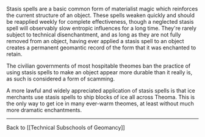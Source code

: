 Stasis spells are a basic common form of materialist magic which reinforces the current structure of an object.  These spells weaken quickly and should be reapplied weekly for complete effectiveness, though a neglected stasis spell will observably slow entropic influences for a long time.  They're rarely subject to technical disenchantment, and as long as they are not fully removed from an object, having ever applied a stasis spell to an object creates a permanent geomantic record of the form that it was enchanted to retain.

The civilian governments of most hospitable theomes ban the practice of using stasis spells to make an object appear more durable than it really is, as such is considered a form of scamming.

A more lawful and widely appreciated application of stasis spells is that ice merchants use stasis spells to ship blocks of ice all across Theoma.  This is the only way to get ice in many ever-warm theomes, at least without much more dramatic enchantments.

---
Back to [[Technical Subschools of Geomancy]]